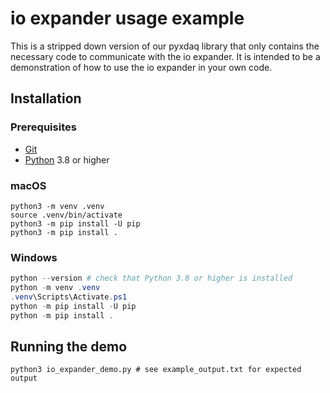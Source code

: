 # io expander usage example
This is a stripped down version of our pyxdaq library that only contains the necessary code to communicate with the io expander. It is intended to be a demonstration of how to use the io expander in your own code.

## Installation
### Prerequisites
* [Git](https://git-scm.com/)
* [Python](https://www.python.org/downloads/) 3.8 or higher

### macOS
```shell
python3 -m venv .venv
source .venv/bin/activate
python3 -m pip install -U pip
python3 -m pip install .
```

### Windows
```powershell
python --version # check that Python 3.8 or higher is installed
python -m venv .venv
.venv\Scripts\Activate.ps1
python -m pip install -U pip
python -m pip install .
```

## Running the demo
```shell
python3 io_expander_demo.py # see example_output.txt for expected output
```
